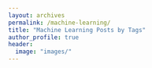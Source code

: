 ```yaml
---
layout: archives
permalink: /machine-learning/
title: "Machine Learning Posts by Tags"
author_profile: true
header:
  image: "images/"
---
```


